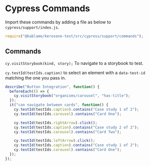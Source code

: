 # Cypress Commands

Import these commands by adding a file as below to `cypress/support/index.js`.

```js
require("@kablamo/kerosene-test/src/cypress/support/commands");
```

## Commands

`cy.visitStorybook(kind, story);` To navigate to a storybook to test.

`cy.testId(testIds.caption)` to select an element with a `data-test-id` matching the one you pass in.

```js
describe("Button Integration", function() {
  beforeEach(() => {
    cy.visitStorybook("organisms/carousel", "has-title");
  });
  it("can navigate between cards", function() {
    cy.testId(testIds.caption).contains("Case study 1 of 2");
    cy.testId(testIds.carousel).contains("Card One");

    cy.testId(testIds.rightArrow).click();
    cy.testId(testIds.caption).contains("Case study 2 of 2");
    cy.testId(testIds.carousel).contains("Card Two");

    cy.testId(testIds.leftArrow).click();
    cy.testId(testIds.caption).contains("Case study 1 of 2");
    cy.testId(testIds.carousel).contains("Card One");
  });
});
```
